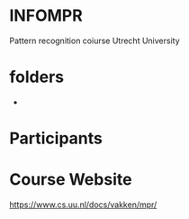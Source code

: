 # INFOMPR
 Pattern recognition coiurse Utrecht University

# folders 
-
# Participants

# Course Website
https://www.cs.uu.nl/docs/vakken/mpr/
